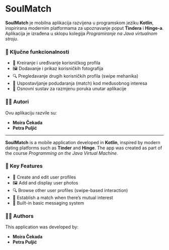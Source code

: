 # SoulMatch

**SoulMatch** je mobilna aplikacija razvijena u programskom jeziku **Kotlin**, inspirirana modernim platformama za upoznavanje poput **Tindera** i **Hinge-a**. Aplikacija je izrađena u sklopu kolegija *Programiranje na Java virtualnom stroju*.

### 🎯 Ključne funkcionalnosti

- 👤 Kreiranje i uređivanje korisničkog profila  
- 🖼️ Dodavanje i prikaz korisničkih fotografija  
- 🔍 Pregledavanje drugih korisničkih profila (swipe mehanika)  
- 💖 Uspostavljanje podudaranja (match) kod međusobnog interesa  
- 💬 Osnovni sustav za razmjenu poruka unutar aplikacije  

### 👩‍💻 Autori

Ovu aplikaciju razvile su:  
- **Moira Čekada**  
- **Petra Puljić**

---


**SoulMatch** is a mobile application developed in **Kotlin**, inspired by modern dating platforms such as **Tinder** and **Hinge**. The app was created as part of the course *Programming on the Java Virtual Machine*.

### 🎯 Key Features

- 👤 Create and edit user profiles  
- 🖼️ Add and display user photos  
- 🔍 Browse other user profiles (swipe-based interaction)  
- 💖 Establish a match when there’s mutual interest  
- 💬 Built-in basic messaging system  

### 👩‍💻 Authors

This application was developed by:  
- **Moira Čekada**  
- **Petra Puljić**
